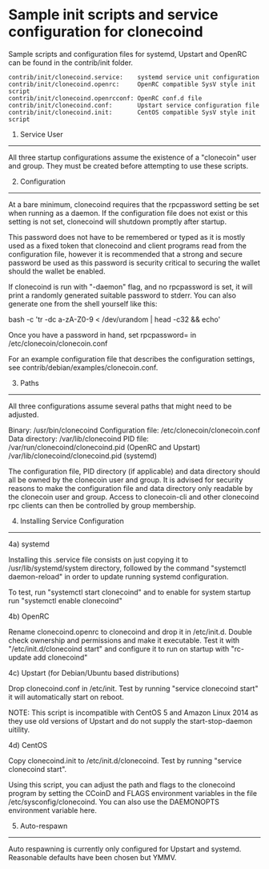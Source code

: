 Sample init scripts and service configuration for clonecoind
==========================================================

Sample scripts and configuration files for systemd, Upstart and OpenRC
can be found in the contrib/init folder.

    contrib/init/clonecoind.service:    systemd service unit configuration
    contrib/init/clonecoind.openrc:     OpenRC compatible SysV style init script
    contrib/init/clonecoind.openrcconf: OpenRC conf.d file
    contrib/init/clonecoind.conf:       Upstart service configuration file
    contrib/init/clonecoind.init:       CentOS compatible SysV style init script

1. Service User
---------------------------------

All three startup configurations assume the existence of a "clonecoin" user
and group.  They must be created before attempting to use these scripts.

2. Configuration
---------------------------------

At a bare minimum, clonecoind requires that the rpcpassword setting be set
when running as a daemon.  If the configuration file does not exist or this
setting is not set, clonecoind will shutdown promptly after startup.

This password does not have to be remembered or typed as it is mostly used
as a fixed token that clonecoind and client programs read from the configuration
file, however it is recommended that a strong and secure password be used
as this password is security critical to securing the wallet should the
wallet be enabled.

If clonecoind is run with "-daemon" flag, and no rpcpassword is set, it will
print a randomly generated suitable password to stderr.  You can also
generate one from the shell yourself like this:

bash -c 'tr -dc a-zA-Z0-9 < /dev/urandom | head -c32 && echo'

Once you have a password in hand, set rpcpassword= in /etc/clonecoin/clonecoin.conf

For an example configuration file that describes the configuration settings,
see contrib/debian/examples/clonecoin.conf.

3. Paths
---------------------------------

All three configurations assume several paths that might need to be adjusted.

Binary:              /usr/bin/clonecoind
Configuration file:  /etc/clonecoin/clonecoin.conf
Data directory:      /var/lib/clonecoind
PID file:            /var/run/clonecoind/clonecoind.pid (OpenRC and Upstart)
                     /var/lib/clonecoind/clonecoind.pid (systemd)

The configuration file, PID directory (if applicable) and data directory
should all be owned by the clonecoin user and group.  It is advised for security
reasons to make the configuration file and data directory only readable by the
clonecoin user and group.  Access to clonecoin-cli and other clonecoind rpc clients
can then be controlled by group membership.

4. Installing Service Configuration
-----------------------------------

4a) systemd

Installing this .service file consists on just copying it to
/usr/lib/systemd/system directory, followed by the command
"systemctl daemon-reload" in order to update running systemd configuration.

To test, run "systemctl start clonecoind" and to enable for system startup run
"systemctl enable clonecoind"

4b) OpenRC

Rename clonecoind.openrc to clonecoind and drop it in /etc/init.d.  Double
check ownership and permissions and make it executable.  Test it with
"/etc/init.d/clonecoind start" and configure it to run on startup with
"rc-update add clonecoind"

4c) Upstart (for Debian/Ubuntu based distributions)

Drop clonecoind.conf in /etc/init.  Test by running "service clonecoind start"
it will automatically start on reboot.

NOTE: This script is incompatible with CentOS 5 and Amazon Linux 2014 as they
use old versions of Upstart and do not supply the start-stop-daemon uitility.

4d) CentOS

Copy clonecoind.init to /etc/init.d/clonecoind. Test by running "service clonecoind start".

Using this script, you can adjust the path and flags to the clonecoind program by
setting the CCoinD and FLAGS environment variables in the file
/etc/sysconfig/clonecoind. You can also use the DAEMONOPTS environment variable here.

5. Auto-respawn
-----------------------------------

Auto respawning is currently only configured for Upstart and systemd.
Reasonable defaults have been chosen but YMMV.
